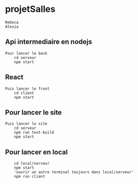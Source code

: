 # projetSalles

```
Rebeca 
Alexia
```

## Api intermediaire en nodejs
```
Pour lancer le back
    cd serveur 
    npm start
```
## React
```
Puis lancer le front
    cd client
    npm start
```

## Pour lancer le site
```
Puis lancer le site
    cd serveur 
    npm run tout-build
    npm start
```

## Pour lancer en local
```
    cd local/serveur 
    npm start
    'ouvrir un autre terminal toujours dans local/serveur'
    npm run client
```
